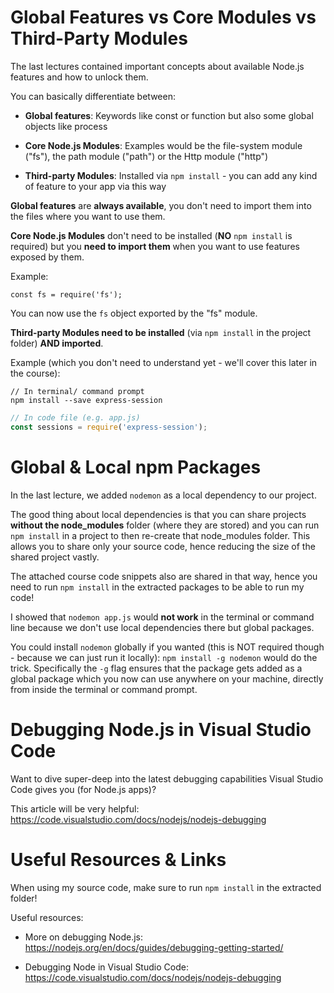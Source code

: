 # Global Features vs Core Modules vs Third-Party Modules

The last lectures contained important concepts about available Node.js features and how to unlock them.

You can basically differentiate between:

- __Global features__: Keywords like const or function but also some global objects like process

- __Core Node.js Modules__: Examples would be the file-system module ("fs"), the path module ("path") or the Http module ("http")

- __Third-party Modules__: Installed via `npm install` - you can add any kind of feature to your app via this way

__Global features__ are __always available__, you don't need to import them into the files where you want to use them.

__Core Node.js Modules__ don't need to be installed (__NO__ `npm install` is required) but you __need to import them__ when you want to use features exposed by them.

Example:

`const fs = require('fs');`

You can now use the `fs` object exported by the "fs" module.

__Third-party Modules need to be installed__ (via `npm install` in the project folder) __AND imported__.

Example (which you don't need to understand yet - we'll cover this later in the course):

```
// In terminal/ command prompt
npm install --save express-session
```

```javascript
// In code file (e.g. app.js)
const sessions = require('express-session');
```

# Global & Local npm Packages

In the last lecture, we added `nodemon` as a local dependency to our project.

The good thing about local dependencies is that you can share projects __without the node_modules__ folder (where they are stored) and you can run `npm install` in a project to then re-create that node_modules folder. This allows you to share only your source code, hence reducing the size of the shared project vastly.

The attached course code snippets also are shared in that way, hence you need to run `npm install` in the extracted packages to be able to run my code!

I showed that `nodemon app.js` would __not work__ in the terminal or command line because we don't use local dependencies there but global packages.

You could install `nodemon` globally if you wanted (this is NOT required though - because we can just run it locally): `npm install -g nodemon` would do the trick. Specifically the `-g` flag ensures that the package gets added as a global package which you now can use anywhere on your machine, directly from inside the terminal or command prompt.

# Debugging Node.js in Visual Studio Code
Want to dive super-deep into the latest debugging capabilities Visual Studio Code gives you (for Node.js apps)?

This article will be very helpful: https://code.visualstudio.com/docs/nodejs/nodejs-debugging

# Useful Resources & Links

When using my source code, make sure to run `npm install` in the extracted folder!

Useful resources:

- More on debugging Node.js: https://nodejs.org/en/docs/guides/debugging-getting-started/

- Debugging Node in Visual Studio Code: https://code.visualstudio.com/docs/nodejs/nodejs-debugging
